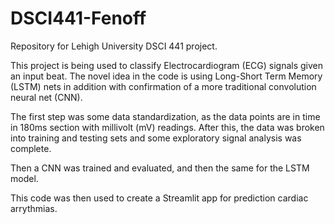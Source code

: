 # DSCI441-Fenoff
Repository for Lehigh University DSCI 441 project. 

This project is being used to classify Electrocardiogram (ECG) signals
given an input beat. The novel idea in the code is using Long-Short 
Term Memory (LSTM) nets in addition with confirmation of a more traditional
convolution neural net (CNN).

The first step was some data standardization, as the data points are in time
in 180ms section with millivolt (mV) readings. After this, the data was broken 
into training and testing sets and some exploratory signal analysis was complete. 

Then a CNN was trained and evaluated, and then the same for the LSTM model. 

This code was then used to create a Streamlit app for prediction cardiac
arrythmias. 

